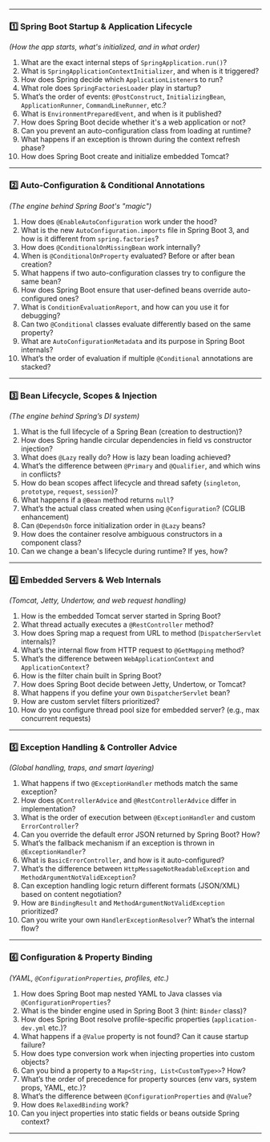 
---

### 1️⃣ **Spring Boot Startup & Application Lifecycle**

*(How the app starts, what's initialized, and in what order)*

1. What are the exact internal steps of `SpringApplication.run()`?
2. What is `SpringApplicationContextInitializer`, and when is it triggered?
3. How does Spring decide which `ApplicationListener`s to run?
4. What role does `SpringFactoriesLoader` play in startup?
5. What’s the order of events: `@PostConstruct`, `InitializingBean`, `ApplicationRunner`, `CommandLineRunner`, etc.?
6. What is `EnvironmentPreparedEvent`, and when is it published?
7. How does Spring Boot decide whether it's a web application or not?
8. Can you prevent an auto-configuration class from loading at runtime?
9. What happens if an exception is thrown during the context refresh phase?
10. How does Spring Boot create and initialize embedded Tomcat?

---

### 2️⃣ **Auto-Configuration & Conditional Annotations**

*(The engine behind Spring Boot's "magic")*

1. How does `@EnableAutoConfiguration` work under the hood?
2. What is the new `AutoConfiguration.imports` file in Spring Boot 3, and how is it different from `spring.factories`?
3. How does `@ConditionalOnMissingBean` work internally?
4. When is `@ConditionalOnProperty` evaluated? Before or after bean creation?
5. What happens if two auto-configuration classes try to configure the same bean?
6. How does Spring Boot ensure that user-defined beans override auto-configured ones?
7. What is `ConditionEvaluationReport`, and how can you use it for debugging?
8. Can two `@Conditional` classes evaluate differently based on the same property?
9. What are `AutoConfigurationMetadata` and its purpose in Spring Boot internals?
10. What’s the order of evaluation if multiple `@Conditional` annotations are stacked?

---

### 3️⃣ **Bean Lifecycle, Scopes & Injection**

*(The engine behind Spring’s DI system)*

1. What is the full lifecycle of a Spring Bean (creation to destruction)?
2. How does Spring handle circular dependencies in field vs constructor injection?
3. What does `@Lazy` really do? How is lazy bean loading achieved?
4. What’s the difference between `@Primary` and `@Qualifier`, and which wins in conflicts?
5. How do bean scopes affect lifecycle and thread safety (`singleton`, `prototype`, `request`, `session`)?
6. What happens if a `@Bean` method returns `null`?
7. What’s the actual class created when using `@Configuration`? (CGLIB enhancement)
8. Can `@DependsOn` force initialization order in `@Lazy` beans?
9. How does the container resolve ambiguous constructors in a component class?
10. Can we change a bean's lifecycle during runtime? If yes, how?

---

### 4️⃣ **Embedded Servers & Web Internals**

*(Tomcat, Jetty, Undertow, and web request handling)*

1. How is the embedded Tomcat server started in Spring Boot?
2. What thread actually executes a `@RestController` method?
3. How does Spring map a request from URL to method (`DispatcherServlet` internals)?
4. What’s the internal flow from HTTP request to `@GetMapping` method?
5. What’s the difference between `WebApplicationContext` and `ApplicationContext`?
6. How is the filter chain built in Spring Boot?
7. How does Spring Boot decide between Jetty, Undertow, or Tomcat?
8. What happens if you define your own `DispatcherServlet` bean?
9. How are custom servlet filters prioritized?
10. How do you configure thread pool size for embedded server? (e.g., max concurrent requests)

---

### 5️⃣ **Exception Handling & Controller Advice**

*(Global handling, traps, and smart layering)*

1. What happens if two `@ExceptionHandler` methods match the same exception?
2. How does `@ControllerAdvice` and `@RestControllerAdvice` differ in implementation?
3. What is the order of execution between `@ExceptionHandler` and custom `ErrorController`?
4. Can you override the default error JSON returned by Spring Boot? How?
5. What’s the fallback mechanism if an exception is thrown in `@ExceptionHandler`?
6. What is `BasicErrorController`, and how is it auto-configured?
7. What’s the difference between `HttpMessageNotReadableException` and `MethodArgumentNotValidException`?
8. Can exception handling logic return different formats (JSON/XML) based on content negotiation?
9. How are `BindingResult` and `MethodArgumentNotValidException` prioritized?
10. Can you write your own `HandlerExceptionResolver`? What’s the internal flow?

---

### 6️⃣ **Configuration & Property Binding**

*(YAML, `@ConfigurationProperties`, profiles, etc.)*

1. How does Spring Boot map nested YAML to Java classes via `@ConfigurationProperties`?
2. What is the binder engine used in Spring Boot 3 (hint: `Binder` class)?
3. How does Spring Boot resolve profile-specific properties (`application-dev.yml` etc.)?
4. What happens if a `@Value` property is not found? Can it cause startup failure?
5. How does type conversion work when injecting properties into custom objects?
6. Can you bind a property to a `Map<String, List<CustomType>>`? How?
7. What’s the order of precedence for property sources (env vars, system props, YAML, etc.)?
8. What’s the difference between `@ConfigurationProperties` and `@Value`?
9. How does `RelaxedBinding` work?
10. Can you inject properties into static fields or beans outside Spring context?

---

